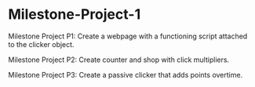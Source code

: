 # Milestone-Project-1

Milestone Project P1:
Create a webpage with a functioning script attached to the clicker object.

Milestone Project P2:
Create counter and shop with click multipliers.

Milestone Project P3:
Create a passive clicker that adds points overtime.